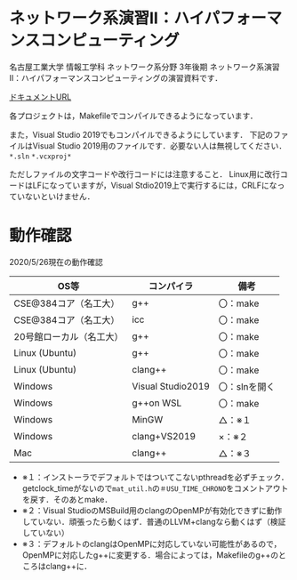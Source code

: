 # ネットワーク系演習II：ハイパフォーマンスコンピューティング
名古屋工業大学 情報工学科 ネットワーク系分野 3年後期 ネットワーク系演習II：ハイパフォーマンスコンピューティングの演習資料です．

[ドキュメントURL](https://fukushimalab.github.io/hpc_exercise/)

各プロジェクトは，Makefileでコンパイルできるようになっています．   

また，Visual Studio 2019でもコンパイルできるようにしています．
下記のファイルはVisual Studio 2019用のファイルです．必要ない人は無視してください．  
`*.sln` `*.vcxproj*`

ただしファイルの文字コードや改行コードには注意すること．
Linux用に改行コードはLFになっていますが，Visual Stdio2019上で実行するには，CRLFになっていないといけません．

# 動作確認
2020/5/26現在の動作確認

|OS等 |コンパイラ|備考|
|---|---------|---|
|CSE@384コア（名工大）|g++|〇：make|
|CSE@384コア（名工大）|icc|〇：make|
|20号館ローカル（名工大）|g++|〇：make|
|Linux (Ubuntu)|g++|〇：make|
|Linux (Ubuntu)|clang++|〇：make|
|Windows|Visual Studio2019|〇：slnを開く|
|Windows|g++on WSL|〇：make|
|Windows|MinGW|△：※１|
|Windows|clang+VS2019|×：※２|
|Mac|clang++|△：※３|

* ※１：インストーラでデフォルトではついてこないpthreadを必ずチェック．getclock_timeがないので`mat_util.h`の`＃USU_TIME_CHRONO`をコメントアウトを戻す．そのあとmake．
* ※２：Visual StudioのMSBuild用のclangのOpenMPが有効化できずに動作していない．頑張ったら動くはず．普通のLLVM+clangなら動くはず（検証していない）
* ※３：デフォルトのclangはOpenMPに対応していない可能性があるので，OpenMPに対応したg++に変更する．場合によっては，Makefileのg++のところはclang++に．



